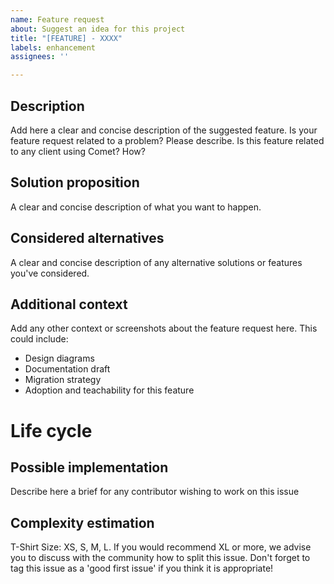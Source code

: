 ```yaml
---
name: Feature request
about: Suggest an idea for this project
title: "[FEATURE] - XXXX"
labels: enhancement
assignees: ''

---
```


## Description
Add here a clear and concise  description of the suggested feature. 
Is your feature request related to a problem? Please describe.
Is this feature related to any client using Comet? How?

## Solution proposition
A clear and concise description of what you want to happen.

## Considered alternatives
A clear and concise description of any alternative solutions or features you've considered.

## Additional context
Add any other context or screenshots about the feature request here.
This could include:
- Design diagrams
- Documentation draft
- Migration strategy
- Adoption and teachability for this feature

# Life cycle

## Possible implementation
Describe here a brief for any contributor wishing to work on this issue

## Complexity estimation
T-Shirt Size: XS, S, M, L. If you would recommend XL or more, we advise you to discuss with the community how to split this issue.
Don't forget to tag this issue as a 'good first issue' if you think it is appropriate!

